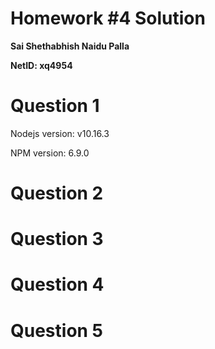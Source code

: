 # Homework #4 Solution

**Sai Shethabhish Naidu Palla**

**NetID: xq4954**

# Question 1
Nodejs version: v10.16.3

NPM version: 6.9.0

# Question 2

# Question 3

# Question 4

# Question 5



